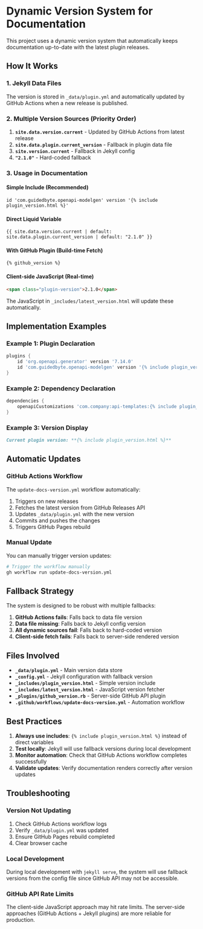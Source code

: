 # Dynamic Version System for Documentation

This project uses a dynamic version system that automatically keeps documentation up-to-date with the latest plugin releases.

## How It Works

### 1. Jekyll Data Files
The version is stored in `_data/plugin.yml` and automatically updated by GitHub Actions when a new release is published.

### 2. Multiple Version Sources (Priority Order)
1. **`site.data.version.current`** - Updated by GitHub Actions from latest release
2. **`site.data.plugin.current_version`** - Fallback in plugin data file
3. **`site.version.current`** - Fallback in Jekyll config
4. **`"2.1.0"`** - Hard-coded fallback

### 3. Usage in Documentation

#### Simple Include (Recommended)
```liquid
id 'com.guidedbyte.openapi-modelgen' version '{% include plugin_version.html %}'
```

#### Direct Liquid Variable
```liquid
{{ site.data.version.current | default: site.data.plugin.current_version | default: "2.1.0" }}
```

#### With GitHub Plugin (Build-time Fetch)
```liquid
{% github_version %}
```

#### Client-side JavaScript (Real-time)
```html
<span class="plugin-version">2.1.0</span>
```
The JavaScript in `_includes/latest_version.html` will update these automatically.

## Implementation Examples

### Example 1: Plugin Declaration
```gradle
plugins {
    id 'org.openapi.generator' version '7.14.0'
    id 'com.guidedbyte.openapi-modelgen' version '{% include plugin_version.html %}'
}
```

### Example 2: Dependency Declaration  
```gradle
dependencies {
    openapiCustomizations 'com.company:api-templates:{% include plugin_version.html %}'
}
```

### Example 3: Version Display
```markdown
Current plugin version: **{% include plugin_version.html %}**
```

## Automatic Updates

### GitHub Actions Workflow
The `update-docs-version.yml` workflow automatically:
1. Triggers on new releases
2. Fetches the latest version from GitHub Releases API
3. Updates `_data/plugin.yml` with the new version
4. Commits and pushes the changes
5. Triggers GitHub Pages rebuild

### Manual Update
You can manually trigger version updates:
```bash
# Trigger the workflow manually
gh workflow run update-docs-version.yml
```

## Fallback Strategy

The system is designed to be robust with multiple fallbacks:

1. **GitHub Actions fails**: Falls back to data file version
2. **Data file missing**: Falls back to Jekyll config version  
3. **All dynamic sources fail**: Falls back to hard-coded version
4. **Client-side fetch fails**: Falls back to server-side rendered version

## Files Involved

- **`_data/plugin.yml`** - Main version data store
- **`_config.yml`** - Jekyll configuration with fallback version
- **`_includes/plugin_version.html`** - Simple version include
- **`_includes/latest_version.html`** - JavaScript version fetcher
- **`_plugins/github_version.rb`** - Server-side GitHub API plugin
- **`.github/workflows/update-docs-version.yml`** - Automation workflow

## Best Practices

1. **Always use includes**: `{% include plugin_version.html %}` instead of direct variables
2. **Test locally**: Jekyll will use fallback versions during local development
3. **Monitor automation**: Check that GitHub Actions workflow completes successfully
4. **Validate updates**: Verify documentation renders correctly after version updates

## Troubleshooting

### Version Not Updating
1. Check GitHub Actions workflow logs
2. Verify `_data/plugin.yml` was updated
3. Ensure GitHub Pages rebuild completed
4. Clear browser cache

### Local Development
During local development with `jekyll serve`, the system will use fallback versions from the config file since GitHub API may not be accessible.

### GitHub API Rate Limits
The client-side JavaScript approach may hit rate limits. The server-side approaches (GitHub Actions + Jekyll plugins) are more reliable for production.